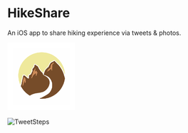 # HikeShare

An iOS app to share hiking experience via tweets & photos.

![TweetSteps](https://github.com/wcchuo/HikeShare1/blob/master/HikeShare.Assets/icons/AppIcon.appiconset/Icon-76@2x.png)

![TweetSteps](https://github.com/wcchuo/HikeShare1/blob/master/HikeShare.Assets/LaunchScreenVirtical.png)
